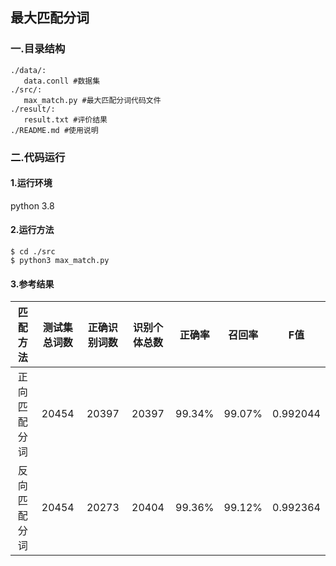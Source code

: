 ## 最大匹配分词

### 一.目录结构

```
./data/:
   data.conll #数据集
./src/:
   max_match.py #最大匹配分词代码文件
./result/:
   result.txt #评价结果
./README.md #使用说明
```

### 二.代码运行

#### 1.运行环境

python 3.8

#### 2.运行方法

```
$ cd ./src
$ python3 max_match.py
```

#### 3.参考结果

|   匹配方法   | 测试集总词数 | 正确识别词数 | 识别个体总数 | 正确率 | 召回率 |   F值    |
| :----------: | :----------: | :----------: | :----------: | :----: | :----: | :------: |
| 正向匹配分词 |    20454     |    20397     |    20397     | 99.34% | 99.07% | 0.992044 |
| 反向匹配分词 |    20454     |    20273     |    20404     | 99.36% | 99.12% | 0.992364 |

